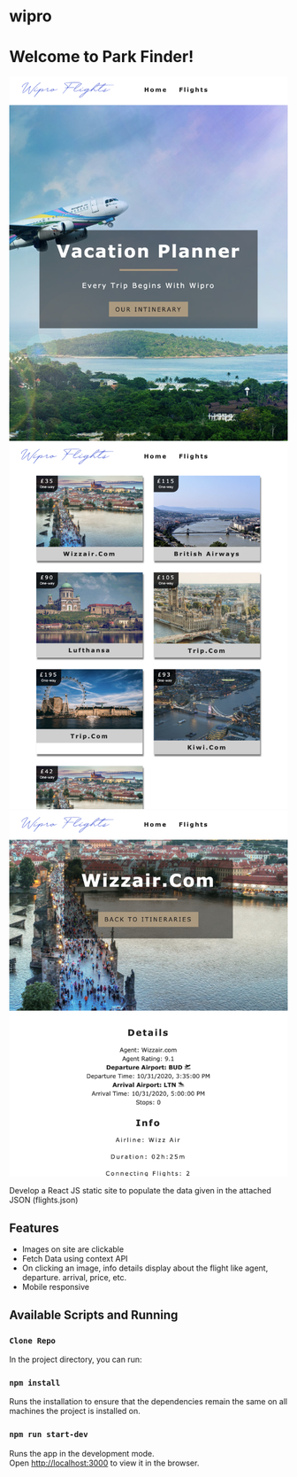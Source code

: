 # wipro

# Welcome to Park Finder!

![](public/image/screenshot.png)
![](public/image/screenshot2.png)
![](public/image/screenshot3.png)

Develop a React JS static site to populate the data given in the attached JSON (flights.json)

## Features
* Images on site are clickable
* Fetch Data using context API
* On clicking an image, info details display about the flight like agent, departure. arrival, price, etc.
* Mobile responsive

## Available Scripts and Running

### `Clone Repo`

In the project directory, you can run:

### `npm install`

Runs the installation to ensure that the dependencies remain the same on all machines the project is installed on.

### `npm run start-dev`

Runs the app in the development mode.<br>
Open [http://localhost:3000](http://localhost:3000) to view it in the browser.
